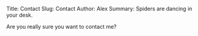 Title: Contact
Slug: Contact
Author: Alex
Summary: Spiders are dancing in your desk.


Are you really sure you want to contact me?